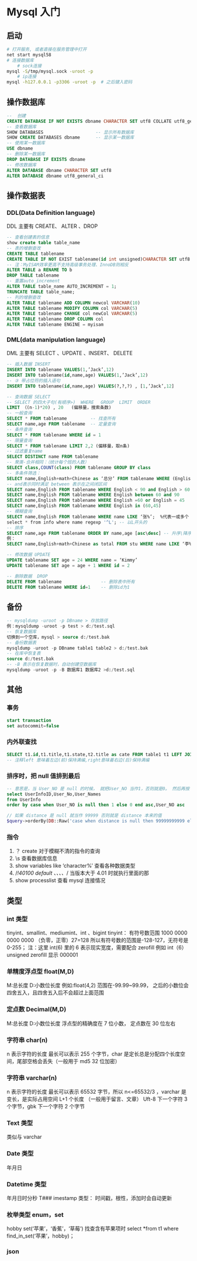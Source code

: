 # Mysql 入门

## 启动

```bash
# 打开服务, 或者直接在服务管理中打开
net start mysql58
# 连接数据库
    # sock连接
mysql -S/tmp/mysql.sock -uroot -p
    # ip连接
mysql -h127.0.0.1 -p3306 -uroot -p  # 之后键入密码
```

## 操作数据库

```sql
--  创建
CREATE DATABASE IF NOT EXISTS dbname CHARACTER SET utf8 COLLATE utf8_general_ci
-- 查看数据库
SHOW DATABASES                    -- 显示所有数据库
SHOW CREATE DATABASES dbname      -- 显示某一数据库
-- 使用某一数据库
USE dbname
-- 删除某一数据库
DROP DATABASE IF EXISTS dbname
-- 修改数据库
ALTER DATABASE dbname CHARACTER SET utf8
ALTER DATABASE dbname utf8_general_ci
```

## 操作数据表

### DDL(Data Definition language)

DDL 主要有 CREATE、 ALTER 、DROP

```sql
-- 查看创建表的信息
show create table table_name
-- 表的增删查改
CREATE TABLE tablename
CREATE TABLE IF NOT EXIST tablename(id int unsigned)CHARACTER SET utf8 ENGINE MYISAM
-- 注：MyISAM效率更高不支持高级事务处理、InnoDB则相反
ALTER TABLE a RENAME TO b
DROP TABLE tablename
-- 重置auto_increment
ALTER TABLE table_name AUTO_INCREMENT = 1;
TRUNCATE TABLE table_name;
-- 列的增删查改
ALTER TABLE tablename ADD COLUMN newcol VARCHAR(10)
ALTER TABLE tablename MODIFY COLUMN col VARCHAR(5)
ALTER TABLE tablename CHANGE col newCol VARCHAR(5)
ALTER TABLE tablename DROP COLUMN col
ALTER TABLE tablename ENGINE = myisam
```

### DML(data manipulation language)

DML 主要有 SELECT 、UPDATE 、INSERT、 DELETE

```sql
-- 插入数据 INSERT
INSERT INTO tablename VALUES(1,’Jack’,12)
INSERT INTO tablename(id,name,age) VALUES(1,’Jack’,12)
-- ③ 带占位符的插入语句
INSERT INTO tablename(id,name,age) VALUES(?,?,?) , [1,’Jack’,12]

-- 查询数据 SELECT
-- SELECT 的四大子句(有顺序>)  WHERE　 GROUP  LIMIT  ORDER
LIMIT （(n-1)*20) , 20   (偏移量，搜索条数)
-- 一般查询
SELECT * FROM tablename         -- 找查所有
SELECT name,age FROM tablename  -- 定量查询
-- 条件查询
SELECT * FROM tablename WHERE id = 1
-- 限量查询
SELECT * FROM tablename LIMIT 2,2 (偏移量，取n条)
-- 过滤重复name
SELECT DISTINCT name FROM tablename
-- 聚类-合并相同：（统计每个班的人数）
SELECT class,COUNT(class) FROM tablename GROUP BY class
-- 多条件筛选：
SELECT name,English+math+Chinese as ‘总分’ FROM tablename WHERE (English +math + Chinese) > 200
-- and表示同时满足 between 表示在之间闭区间
SELECT name,English FROM tablename WHERE English < 90 and English > 60
SELECT name,English FROM tablename WHERE English between 60 and 90
SELECT name,English FROM tablename WHERE English =60 or English = 45
SELECT name,English FROM tablename WHERE English in (60,45)
-- 模糊查询
SELECT name,English FROM tablename WHERE name LIKE ‘张%’;  %代表一或多个
select * from info where name regexp '^L'; -- 以L开头的
-- 排序
SELECT name,age FROM tablename ORDER BY name,age [asc\desc] -- 升序\降序
例：
SELECT name,English+math+Chinese as total FROM stu WHERE name LIKE ‘李%’ ORDER BY DESC

-- 修改数据 UPDATE
UPDATE tablename SET age = 24 WHERE name = ‘Kimmy’
UPDATE tablename SET age = age + 1 WHERE id = 2

-- 删除数据  DROP
DELETE FROM tablename               -- 删除表中所有
DELETE FROM tablename WHERE id=1    -- 删除id为1

```

## 备份

```sql
-- mysqldump -uroot -p DBname > 存放路径
例：mysqldump -uroot -p test > d:/test.sql
-- 恢复数据库
切换到一个空库，mysql > source d:/test.bak
-- 备份数据表
mysqldump -uroot -p DBname table1 table2 > d:/test.bak
-- 在库中恢复表
source d:/test.bak
-- -B 表示在恢复数据时，自动创建空数据库
mysqldump -uroot -p -B 数据库1 数据库2 >d:/test.sql
```

## 其他

### 事务

```sql
start transaction
set autocommit=false
```

### 内外联查找

```sql
SELECT t1.id,t1.title,t1.state,t2.title as cate FROM table1 t1 LEFT JOIN table2 t2 ON t1.category_id=t2.id;
-- 注释left 意味着左边(前)保持满编,right意味着右边(后)保持满编
```

### 排序时，把 null 值排到最后

```sql
-- 意思是，当 User_NO 是 null 的时候， 就把User_NO 当作1，否则就是0。 然后再按 User_NO 排序
select UserInfoID,User_No,User_Names
from UserInfo
order by case when User_NO is null then 1 else 0 end asc,User_NO asc

```

```php
// 如果 distance 是 null 就当作 99999 否则就是 distance 本来的值
$query->orderBy(DB::Raw('case when distance is null then 99999999999 else distance end'), 'ASC');
```

### 指令

1. ？ create 对于模糊不清的指令的查询
2. \s 查看数据库信息
3. show variables like ‘character%’ 查看各种数据类型
4. /_!40100 default 、、、、_/ 当版本大于 4.01 时就执行里面的那
5. show processlist 查看 mysql 连接情况

## 类型

### int 类型

tinyint、smallint、mediumint、int 、bigint
tinyint：
有符号数范围 1000 0000 0000 0000 （负零，正零）27=128 所以有符号数的范围是-128-127，无符号是 0-255；
注：这里 int(6) 里的 6 表示现实宽度，需要配合 zerofill
例如 int（6） unsigned zerofill 显示 000001

### 单精度浮点型 float(M,D)

M:总长度 D:小数位长度
例如:float(4,2) 范围在-99.99~99.99， 之后的小数位会四舍五入，且四舍五入后不会超过上面范围

### 定点数 Decimal(M,D)

M:总长度 D:小数位长度
浮点型的精确度在 7 位小数， 定点数在 30 位左右

### 字符串 char(n)

n 表示字符的长度 最长可以表示 255 个字节，char 是定长总是分配四个长度空间，尾部空格会丢失（一般用于 md5 32 位加密）

### 字符串 varchar(n)

n 表示字符的长度 最长可以表示 65532 字节，所以 n<=65532/3 ，varchar 是变长，是实际占用空间 L+1 个长度 （一般用于留言、文章）
Uft-8 下一个字符 3 个字节，gbk 下一个字符 2 个字节

### Text 类型

类似与 varchar

### Date 类型

年月日

### Datetime 类型

年月日时分秒
T### imestamp 类型：
时间戳，根性，添加时会自动更新

### 枚举类型 enum，set

hobby set(‘苹果’，‘香蕉’，‘草莓’)
找查含有苹果项时 select \*from t1 where find_in_set(‘苹果’，hobby)；

### json
